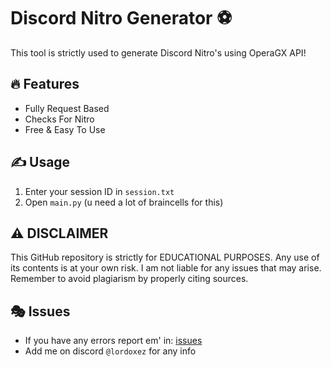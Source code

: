 # Discord Nitro Generator ⚽
This tool is strictly used to generate Discord Nitro's using OperaGX API!

## 🔥 Features
- Fully Request Based
- Checks For Nitro
- Free & Easy To Use

## ✍️ Usage
1. Enter your session ID in `session.txt`
2. Open `main.py` (u need a lot of braincells for this)

## ⚠️ DISCLAIMER
This GitHub repository is strictly for EDUCATIONAL PURPOSES. Any use of its contents is at your own risk. I am not liable for any issues that may arise. Remember to avoid plagiarism by properly citing sources.
 
## 🎭 Issues

- If you have any errors report em' in: [issues](https://github.com/Lordoxez/opera-gx-nitro/issues/new)
- Add me on discord `@lordoxez` for any info
